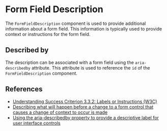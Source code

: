<!-- @license CC0-1.0 -->

# Form Field Description

The `FormFieldDescription` component is used to provide additional information about a form field. This information is typically used to provide context or instructions for the form field.

## Described by

The description can be associated with a form field using the `aria-describedby` attribute. This attribute is used to reference the `id` of the `FormFieldDescription` component.

## References

- [Understanding Success Criterion 3.3.2: Labels or Instructions (W3C)](https://www.w3.org/WAI/WCAG21/Understanding/labels-or-instructions)
- [Describing what will happen before a change to a form control that causes a change of context to occur is made](https://www.w3.org/WAI/WCAG21/Techniques/general/G13)
- [Using the aria-describedby property to provide a descriptive label for user interface controls](https://www.w3.org/WAI/WCAG21/Techniques/aria/ARIA1)
